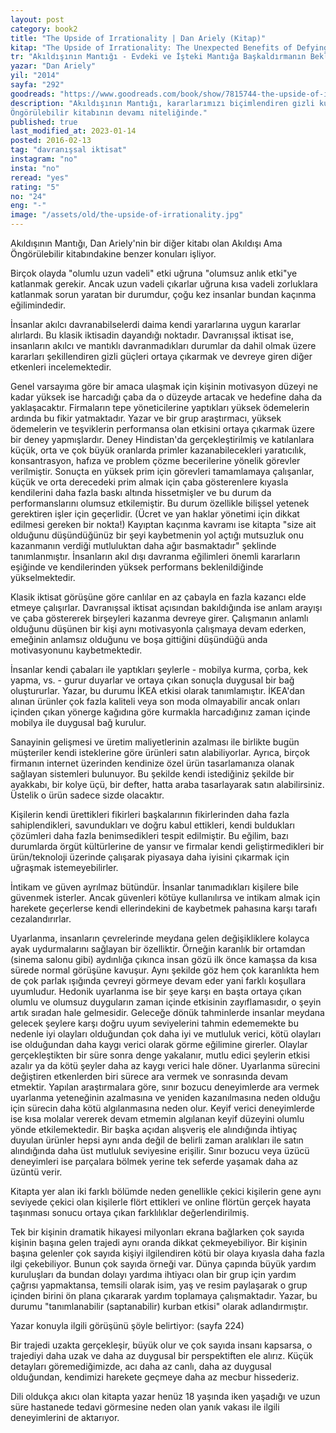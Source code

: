 ```yaml
---
layout: post  
category: book2  
title: "The Upside of Irrationality | Dan Ariely (Kitap)"  
kitap: "The Upside of Irrationality: The Unexpected Benefits of Defying Logic"  
tr: "Akıldışının Mantığı - Evdeki ve İşteki Mantığa Başkaldırmanın Beklenmedik Faydaları"  
yazar: "Dan Ariely"  
yil: "2014"  
sayfa: "292"  
goodreads: "https://www.goodreads.com/book/show/7815744-the-upside-of-irrationality"
description: "Akıldışının Mantığı, kararlarımızı biçimlendiren gizli kuvvetleri konu alıyor. Kitap, Akıldışı Ama
Öngörülebilir kitabının devamı niteliğinde."
published: true
last_modified_at: 2023-01-14
posted: 2016-02-13
tag: "davranışsal iktisat"
instagram: "no"
insta: "no"
reread: "yes"
rating: "5"
no: "24"
eng: "-"
image: "/assets/old/the-upside-of-irrationality.jpg"
---
```


Akıldışının Mantığı, Dan Ariely'nin bir diğer kitabı olan Akıldışı Ama Öngörülebilir kitabındakine benzer konuları işliyor.  
  
Birçok olayda "olumlu uzun vadeli" etki uğruna "olumsuz anlık etki"ye katlanmak gerekir. Ancak uzun vadeli çıkarlar uğruna kısa vadeli zorluklara katlanmak sorun yaratan bir durumdur, çoğu kez insanlar bundan kaçınma eğilimindedir.  
  
İnsanlar akılcı davranabilselerdi daima kendi yararlarına uygun kararlar alırlardı. Bu klasik iktisadin dayandığı noktadır. Davranışsal iktisat ise, insanların akılcı ve mantıklı davranmadıkları durumlar da dahil olmak üzere kararları şekillendiren gizli güçleri ortaya çıkarmak ve devreye giren diğer etkenleri incelemektedir.  
  
Genel varsayıma göre bir amaca ulaşmak için kişinin motivasyon düzeyi ne kadar yüksek ise harcadığı çaba da o düzeyde artacak ve hedefine daha da yaklaşacaktır. Firmaların tepe yöneticilerine yaptıkları yüksek ödemelerin ardında bu fikir yatmaktadır. Yazar ve bir grup araştırmacı, yüksek ödemelerin ve teşviklerin performansa olan etkisini ortaya çıkarmak üzere bir deney yapmışlardır. Deney Hindistan'da gerçekleştirilmiş ve katılanlara küçük, orta ve çok büyük oranlarda primler kazanabilecekleri yaratıcılık, konsantrasyon, hafıza ve problem çözme becerilerine yönelik görevler verilmiştir. Sonuçta en yüksek prim için görevleri tamamlamaya çalışanlar, küçük ve orta derecedeki prim almak için çaba gösterenlere kıyasla kendilerini daha fazla baskı altında hissetmişler ve bu durum da performanslarını olumsuz etkilemiştir. Bu durum özellikle bilişsel yetenek gerektiren işler için geçerlidir. (Ücret ve yan haklar yönetimi için dikkat edilmesi gereken bir nokta!) Kayıptan kaçınma kavramı ise kitapta "size ait olduğunu düşündüğünüz bir şeyi kaybetmenin yol açtığı mutsuzluk onu kazanmanın verdiği mutluluktan daha ağır basmaktadır" şeklinde tanımlanmıştır. İnsanların akıl dışı davranma eğilimleri önemli kararların eşiğinde ve kendilerinden yüksek performans beklenildiğinde yükselmektedir.  
  
Klasik iktisat görüşüne göre canlılar en az çabayla en fazla kazancı elde etmeye çalışırlar. Davranışsal iktisat açısından bakıldığında ise anlam arayışı ve çaba göstererek birşeyleri kazanma devreye girer. Çalışmanın anlamlı olduğunu düşünen bir kişi aynı motivasyonla çalışmaya devam ederken, emeğinin anlamsız olduğunu ve boşa gittiğini düşündüğü anda motivasyonunu kaybetmektedir.  
  
İnsanlar kendi çabaları ile yaptıkları şeylerle - mobilya kurma, çorba, kek yapma, vs. - gurur duyarlar ve ortaya çıkan sonuçla duygusal bir bağ oluştururlar. Yazar, bu durumu İKEA etkisi olarak tanımlamıştır. İKEA'dan alınan ürünler çok fazla kaliteli veya son moda olmayabilir ancak onları içinden çıkan yönerge kağıdına göre kurmakla harcadığınız zaman içinde mobilya ile duygusal bağ kurulur.  
  
Sanayinin gelişmesi ve üretim maliyetlerinin azalması ile birlikte bugün müşteriler kendi isteklerine göre ürünleri satın alabiliyorlar. Ayrıca, birçok firmanın internet üzerinden kendinize özel ürün tasarlamanıza olanak sağlayan sistemleri bulunuyor. Bu şekilde kendi istediğiniz şekilde bir ayakkabı, bir kolye üçü, bir defter, hatta araba tasarlayarak satın alabilirsiniz. Üstelik o ürün sadece sizde olacaktır.  
  
Kişilerin kendi ürettikleri fikirleri başkalarının fikirlerinden daha fazla sahiplendikleri, savundukları ve doğru kabul ettikleri, kendi buldukları çözümleri daha fazla benimsedikleri tespit edilmiştir. Bu eğilim, bazı durumlarda örgüt kültürlerine de yansır ve firmalar kendi geliştirmedikleri bir ürün/teknoloji üzerinde çalışarak piyasaya daha iyisini çıkarmak için uğraşmak istemeyebilirler.  
  
İntikam ve güven ayrılmaz bütündür. İnsanlar tanımadıkları kişilere bile güvenmek isterler. Ancak güvenleri kötüye kullanılırsa ve intikam almak için harekete geçerlerse kendi ellerindekini de kaybetmek pahasına karşı tarafı cezalandırırlar.  
  
Uyarlanma, insanların çevrelerinde meydana gelen değişikliklere kolayca ayak uydurmalarını sağlayan bir özelliktir. Örneğin karanlık bir ortamdan (sinema salonu gibi) aydınlığa çıkınca insan gözü ilk önce kamaşsa da kısa sürede normal görüşüne kavuşur. Aynı şekilde göz hem çok karanlıkta hem de çok parlak ışığında çevreyi görmeye devam eder yani farklı koşullara uyumludur. Hedonik uyarlanma ise bir şeye karşı en başta ortaya çıkan olumlu ve olumsuz duyguların zaman içinde etkisinin zayıflamasıdır, o şeyin artık sıradan hale gelmesidir. Geleceğe dönük tahminlerde insanlar meydana gelecek şeylere karşı doğru uyum seviyelerini tahmin edememekte bu nedenle iyi olayları olduğundan çok daha iyi ve mutluluk verici, kötü olayları ise olduğundan daha kaygı verici olarak görme eğilimine girerler. Olaylar gerçekleştikten bir süre sonra denge yakalanır, mutlu edici şeylerin etkisi azalır ya da kötü şeyler daha az kaygı verici hale döner. Uyarlanma sürecini değiştiren etkenlerden biri sürece ara vermek ve sonrasında devam etmektir. Yapılan araştırmalara göre, sınır bozucu deneyimlerde ara vermek uyarlanma yeteneğinin azalmasına ve yeniden kazanılmasına neden olduğu için sürecin daha kötü algılanmasına neden olur. Keyif verici deneyimlerde ise kısa molalar vererek devam etmemin algılanan keyif düzeyini olumlu yönde etkilemektedir. Bir başka açıdan alışveriş ele alındığında ihtiyaç duyulan ürünler hepsi aynı anda değil de belirli zaman aralıkları ile satın alındığında daha üst mutluluk seviyesine erişilir. Sınır bozucu veya üzücü deneyimleri ise parçalara bölmek yerine tek seferde yaşamak daha az üzüntü verir.  
  
Kitapta yer alan iki farklı bölümde neden genellikle çekici kişilerin gene aynı seviyede çekici olan kişilerle flört ettikleri ve online flörtün gerçek hayata taşınması sonucu ortaya çıkan farklılıklar değerlendirilmiş.  
  
Tek bir kişinin dramatik hikayesi milyonları ekrana bağlarken çok sayıda kişinin başına gelen trajedi aynı oranda dikkat çekmeyebiliyor. Bir kişinin başına gelenler çok sayıda kişiyi ilgilendiren kötü bir olaya kıyasla daha fazla ilgi çekebiliyor. Bunun çok sayıda örneği var. Dünya çapında büyük yardım kuruluşları da bundan dolayı yardıma ihtiyacı olan bir grup için yardım çağrısı yapmaktansa, temsili olarak isim, yaş ve resim paylaşarak o grup içinden birini ön plana çıkararak yardım toplamaya çalışmaktadır. Yazar, bu durumu "tanımlanabilir (saptanabilir) kurban etkisi" olarak adlandırmıştır.  
  
Yazar konuyla ilgili görüşünü şöyle belirtiyor: (sayfa 224)  
  
Bir trajedi uzakta gerçekleşir, büyük olur ve çok sayıda insanı kapsarsa, o trajediyi daha uzak ve daha az duygusal bir perspektiften ele alırız. Küçük detayları göremediğimizde, acı daha az canlı, daha az duygusal olduğundan, kendimizi harekete geçmeye daha az mecbur hissederiz.  
  
Dili oldukça akıcı olan kitapta yazar henüz 18 yaşında iken yaşadığı ve uzun süre hastanede tedavi görmesine neden olan yanık vakası ile ilgili deneyimlerini de aktarıyor.  
  
 
